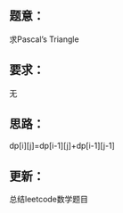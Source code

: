 ## 题意：
求Pascal’s Triangle

## 要求：
无

## 思路：
dp[i][j]=dp[i-1][j]+dp[i-1][j-1]

## 更新：
总结leetcode数学题目

